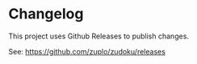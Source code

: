 # Changelog

This project uses Github Releases to publish changes.

See: https://github.com/zuplo/zudoku/releases
